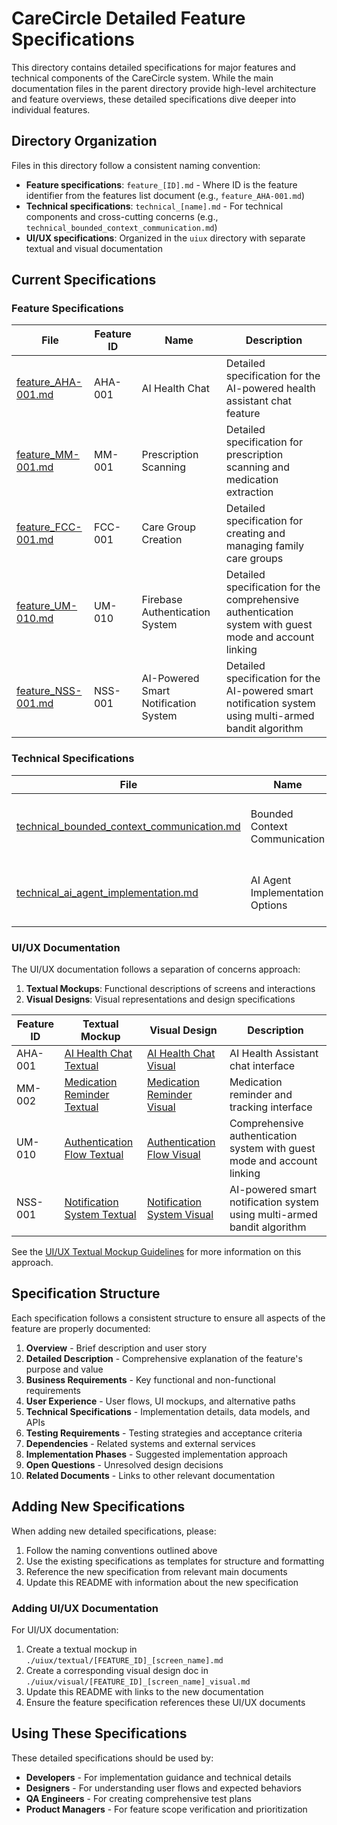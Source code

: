 # CareCircle Detailed Feature Specifications

This directory contains detailed specifications for major features and technical components of the CareCircle system. While the main documentation files in the parent directory provide high-level architecture and feature overviews, these detailed specifications dive deeper into individual features.

## Directory Organization

Files in this directory follow a consistent naming convention:

- **Feature specifications**: `feature_[ID].md` - Where ID is the feature identifier from the features list document (e.g., `feature_AHA-001.md`)
- **Technical specifications**: `technical_[name].md` - For technical components and cross-cutting concerns (e.g., `technical_bounded_context_communication.md`)
- **UI/UX specifications**: Organized in the `uiux` directory with separate textual and visual documentation

## Current Specifications

### Feature Specifications

| File                                       | Feature ID | Name                                 | Description                                                                                            |
| ------------------------------------------ | ---------- | ------------------------------------ | ------------------------------------------------------------------------------------------------------ |
| [feature_AHA-001.md](./feature_AHA-001.md) | AHA-001    | AI Health Chat                       | Detailed specification for the AI-powered health assistant chat feature                                |
| [feature_MM-001.md](./feature_MM-001.md)   | MM-001     | Prescription Scanning                | Detailed specification for prescription scanning and medication extraction                             |
| [feature_FCC-001.md](./feature_FCC-001.md) | FCC-001    | Care Group Creation                  | Detailed specification for creating and managing family care groups                                    |
| [feature_UM-010.md](./feature_UM-010.md)   | UM-010     | Firebase Authentication System       | Detailed specification for the comprehensive authentication system with guest mode and account linking |
| [feature_NSS-001.md](./feature_NSS-001.md) | NSS-001    | AI-Powered Smart Notification System | Detailed specification for the AI-powered smart notification system using multi-armed bandit algorithm |

### Technical Specifications

| File                                                                                       | Name                            | Description                                                       |
| ------------------------------------------------------------------------------------------ | ------------------------------- | ----------------------------------------------------------------- |
| [technical_bounded_context_communication.md](./technical_bounded_context_communication.md) | Bounded Context Communication   | Communication patterns between DDD bounded contexts               |
| [technical_ai_agent_implementation.md](./technical_ai_agent_implementation.md)             | AI Agent Implementation Options | Comparative analysis of AI chat and TTS implementation approaches |

### UI/UX Documentation

The UI/UX documentation follows a separation of concerns approach:

1. **Textual Mockups**: Functional descriptions of screens and interactions
2. **Visual Designs**: Visual representations and design specifications

| Feature ID | Textual Mockup                                                               | Visual Design                                                                     | Description                                                             |
| ---------- | ---------------------------------------------------------------------------- | --------------------------------------------------------------------------------- | ----------------------------------------------------------------------- |
| AHA-001    | [AI Health Chat Textual](./uiux/textual/AHA-001_ai_health_chat.md)           | [AI Health Chat Visual](./uiux/visual/AHA-001_ai_health_chat_visual.md)           | AI Health Assistant chat interface                                      |
| MM-002     | [Medication Reminder Textual](./uiux/textual/MM-002_medication_reminder.md)  | [Medication Reminder Visual](./uiux/visual/MM-002_medication_reminder_visual.md)  | Medication reminder and tracking interface                              |
| UM-010     | [Authentication Flow Textual](./uiux/textual/UM-010_authentication_flow.md)  | [Authentication Flow Visual](./uiux/visual/UM-010_authentication_flow_visual.md)  | Comprehensive authentication system with guest mode and account linking |
| NSS-001    | [Notification System Textual](./uiux/textual/NSS-001_notification_system.md) | [Notification System Visual](./uiux/visual/NSS-001_notification_system_visual.md) | AI-powered smart notification system using multi-armed bandit algorithm |

See the [UI/UX Textual Mockup Guidelines](./uiux_textual_mockup_guidelines.md) for more information on this approach.

## Specification Structure

Each specification follows a consistent structure to ensure all aspects of the feature are properly documented:

1. **Overview** - Brief description and user story
2. **Detailed Description** - Comprehensive explanation of the feature's purpose and value
3. **Business Requirements** - Key functional and non-functional requirements
4. **User Experience** - User flows, UI mockups, and alternative paths
5. **Technical Specifications** - Implementation details, data models, and APIs
6. **Testing Requirements** - Testing strategies and acceptance criteria
7. **Dependencies** - Related systems and external services
8. **Implementation Phases** - Suggested implementation approach
9. **Open Questions** - Unresolved design decisions
10. **Related Documents** - Links to other relevant documentation

## Adding New Specifications

When adding new detailed specifications, please:

1. Follow the naming conventions outlined above
2. Use the existing specifications as templates for structure and formatting
3. Reference the new specification from relevant main documents
4. Update this README with information about the new specification

### Adding UI/UX Documentation

For UI/UX documentation:

1. Create a textual mockup in `./uiux/textual/[FEATURE_ID]_[screen_name].md`
2. Create a corresponding visual design doc in `./uiux/visual/[FEATURE_ID]_[screen_name]_visual.md`
3. Update this README with links to the new documentation
4. Ensure the feature specification references these UI/UX documents

## Using These Specifications

These detailed specifications should be used by:

- **Developers** - For implementation guidance and technical details
- **Designers** - For understanding user flows and expected behaviors
- **QA Engineers** - For creating comprehensive test plans
- **Product Managers** - For feature scope verification and prioritization
